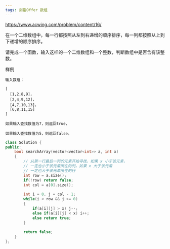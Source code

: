 ```yaml
---
tags: 剑指Offer 数组
---
```




https://www.acwing.com/problem/content/16/



在一个二维数组中，每一行都按照从左到右递增的顺序排序，每一列都按照从上到下递增的顺序排序。

请完成一个函数，输入这样的一个二维数组和一个整数，判断数组中是否含有该整数。

样例

```
输入数组：

[
  [1,2,8,9]，
  [2,4,9,12]，
  [4,7,10,13]，
  [6,8,11,15]
]

如果输入查找数值为7，则返回true，

如果输入查找数值为5，则返回false。
```



```cpp
class Solution {
public:
    bool searchArray(vector<vector<int>> a, int x) 
    {
        // 从第一行最后一列的元素开始寻找，如果 x 小于该元素，
        // 一定也小于该元素所在的列。如果 x 大于该元素
        // 一定也大于该元素所在的行
        int row = a.size();
        if(!row) return false;
        int col = a[0].size();
        
        int i = 0, j = col - 1;
        while(i < row && j >= 0)
        {
            if(a[i][j] > x) j--;
            else if(a[i][j] < x) i++;
            else return true;
        }
        
        return false;
    }
};
```

